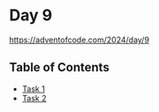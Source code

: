 # Day 9

<https://adventofcode.com/2024/day/9>

## Table of Contents

- [Task 1](task1/src/main.rs)
- [Task 2](task2/src/main.rs)
